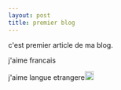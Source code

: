 ```yaml
---
layout: post
title: premier blog
---
```


<p>c&#39;est premier article de ma blog.</p>
<p>j&#39;aime francais</p>
<p>j&#39;aime langue etrangere<img src="/modules/tinymce/tinymce/jscripts/tiny_mce/plugins/emotions/images/smiley-smile.gif" border="0" alt="" width="18" height="18" /></p>
<p></p>
